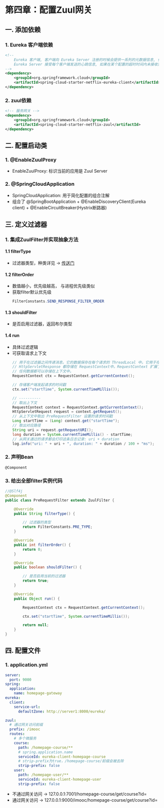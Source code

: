 # 第四章：配置Zuul网关

## 一. 添加依赖
### 1. Eureka 客户端依赖
```xml
<!--
    Eureka 客户端, 客户端向 Eureka Server 注册的时候会提供一系列的元数据信息, 例如: 主机, 端口, 健康检查url等
    Eureka Server 接受每个客户端发送的心跳信息, 如果在某个配置的超时时间内未接收到心跳信息, 实例会被从注册列表中移除
-->
<dependency>
    <groupId>org.springframework.cloud</groupId>
    <artifactId>spring-cloud-starter-netflix-eureka-client</artifactId>
</dependency>
```
### 2. zuul依赖
```xml
<!-- 服务网关 -->
<dependency>
    <groupId>org.springframework.cloud</groupId>
    <artifactId>spring-cloud-starter-netflix-zuul</artifactId>
</dependency>
```

## 二. 配置启动类
### 1. @EnableZuulProxy
* EnableZuulProxy: 标识当前的应用是 Zuul Server
### 2. @SpringCloudApplication
* SpringCloudApplication: 用于简化配置的组合注解
* 组合了 @SpringBootApplication + @EnableDiscoveryClient(Eureka client) + @EnableCircuitBreaker(Hystrix断路器)


## 三. 定义过滤器
### 1. 集成ZuulFilter并实现抽象方法
#### 1.1 filterType
* 过滤器类型，种类详见 -> [传送门](1_springcloud.md)

#### 1.2 filterOrder
* 数值越小，优先级越高， 与进程优先级类似
* 获取filter默认优先级 
    ```java
    FilterConstants.SEND_RESPONSE_FILTER_ORDER
    ```

#### 1.3 shouldFilter
* 是否启用过滤器，返回布尔类型

#### 1.4 run
* 具体过滤逻辑
* 可获取请求上下文
    ```java
    // 用于在过滤器之间传递消息。它的数据保存在每个请求的 ThreadLocal 中。它用于存储请求路由到哪里、错误、HttpServletRequest、
    // HttpServletResponse 都存储在 RequestContext中。RequestContext 扩展了 ConcurrentHashMap, 所以,
    // 任何数据都可以存储在上下文中。
    RequestContext ctx = RequestContext.getCurrentContext();

    // 存储客户端发起请求的时间戳
    ctx.set("startTime", System.currentTimeMillis());
    
    // ----------
    // 取出上下文
    RequestContext context = RequestContext.getCurrentContext();
    HttpServletRequest request = context.getRequest();
    // 从上下文中取出 PreRequestFilter 设置的请求时间戳
    Long startTime = (Long) context.get("startTime");
    // 取出对应路径
    String uri = request.getRequestURI();
    long duration = System.currentTimeMillis() - startTime;
    // 从网关通过的请求都会打印这条日志记录: uri + duration
    log.info("uri: " + uri + ", duration: " + duration / 100 + "ms");
    ```
### 2. 声明Bean
`@Component`

### 3. 给出全部filter实例代码
```java
//@Slf4j
@Component
public class PreRequestFilter extends ZuulFilter {

    @Override
    public String filterType() {

        // 过滤器的类型
        return FilterConstants.PRE_TYPE;
    }

    @Override
    public int filterOrder() {
        return 0;
    }

    @Override
    public boolean shouldFilter() {

        // 是否启用当前的过滤器
        return true;
    }

    @Override
    public Object run() {

        RequestContext ctx = RequestContext.getCurrentContext();

        ctx.set("startTime", System.currentTimeMillis());

        return null;
    }
}
```

## 四. 配置文件
### 1. application.yml
```yml
server:
  port: 9000
spring:
  application:
    name: homepage-gateway
eureka:
  client:
    service-url:
      defaultZone: http://server1:8000/eureka/

zuul:
  # 通过网关访问前缀
  prefix: /imooc
  routes:
    # 多个微服务
    course:
      path: /homepage-course/**
      # spring.application.name
      serviceId: eureka-client-homepage-course
      # strip-prefix为true，/homepage-course/前缀会被去除
      strip-prefix: false
    user:
      path: /homepage-user/**
      serviceId: eureka-client-homepage-user
      strip-prefix: false
```

* 不通过网关访问 -> 127.0.0.1:7001/homepage-course/get/course?id=
* 通过网关访问 -> 127.0.0.1:9000/imooc/homepage-course/get/course?id=






<comment/>